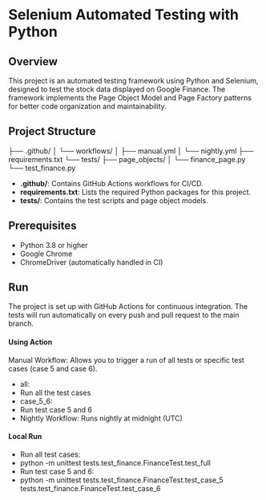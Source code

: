 # Selenium Automated Testing with Python

## Overview

This project is an automated testing framework using Python and Selenium, designed to test the stock data displayed on Google Finance. The framework implements the Page Object Model and Page Factory patterns for better code organization and maintainability.

## Project Structure

├── .github/ │ └── workflows/ │ ├── manual.yml │ └── nightly.yml 
├── requirements.txt 
└── tests/ ├── page_objects/ │ └── finance_page.py └── test_finance.py

- **.github/**: Contains GitHub Actions workflows for CI/CD.
- **requirements.txt**: Lists the required Python packages for this project.
- **tests/**: Contains the test scripts and page object models.

## Prerequisites

- Python 3.8 or higher
- Google Chrome
- ChromeDriver (automatically handled in CI)

## Run
The project is set up with GitHub Actions for continuous integration. The tests will run automatically on every push and pull request to the main branch.
#### Using Action
Manual Workflow: Allows you to trigger a run of all tests or specific test cases (case 5 and case 6).
- all:
- Run all the test cases
- case_5_6:
- Run test case 5 and 6
- Nightly Workflow: Runs nightly at midnight (UTC)

#### Local Run
- Run all test cases:
- python -m unittest tests.test_finance.FinanceTest.test_full
- Run test case 5 and 6:
- python -m unittest tests.test_finance.FinanceTest.test_case_5 tests.test_finance.FinanceTest.test_case_6
